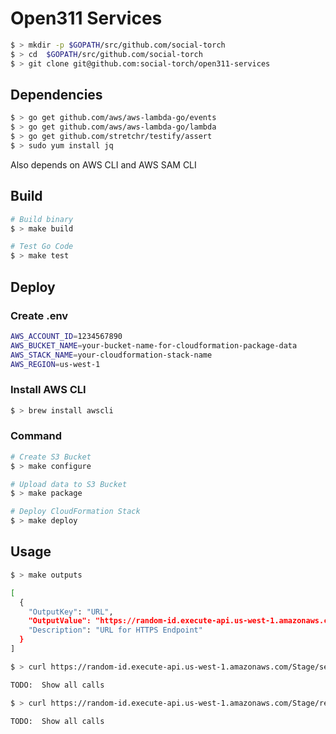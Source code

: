 # Open311 Services

```bash
$ > mkdir -p $GOPATH/src/github.com/social-torch
$ > cd  $GOPATH/src/github.com/social-torch
$ > git clone git@github.com:social-torch/open311-services
```

## Dependencies
```bash
$ > go get github.com/aws/aws-lambda-go/events
$ > go get github.com/aws/aws-lambda-go/lambda
$ > go get github.com/stretchr/testify/assert
$ > sudo yum install jq
```
Also depends on AWS CLI and AWS SAM CLI

## Build
```bash
# Build binary
$ > make build

# Test Go Code
$ > make test
```

## Deploy

### Create .env

```bash
AWS_ACCOUNT_ID=1234567890
AWS_BUCKET_NAME=your-bucket-name-for-cloudformation-package-data
AWS_STACK_NAME=your-cloudformation-stack-name
AWS_REGION=us-west-1
```

### Install AWS CLI

```bash
$ > brew install awscli
```

### Command

```bash
# Create S3 Bucket
$ > make configure

# Upload data to S3 Bucket
$ > make package

# Deploy CloudFormation Stack
$ > make deploy
```

## Usage

```bash
$ > make outputs

[
  {
    "OutputKey": "URL",
    "OutputValue": "https://random-id.execute-api.us-west-1.amazonaws.com/Prod",
    "Description": "URL for HTTPS Endpoint"
  }
]

$ > curl https://random-id.execute-api.us-west-1.amazonaws.com/Stage/services

TODO:  Show all calls

$ > curl https://random-id.execute-api.us-west-1.amazonaws.com/Stage/requests

TODO:  Show all calls
```
